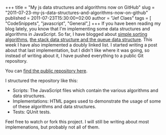 +++
title = "My js data structures and algorithms now on GitHub"
slug = "2011-07-23-my-js-data-structures-and-algorithms-now-on-github"
published = 2011-07-23T15:30:00+02:00
author = "Jef Claes"
tags = [ "CodeSnippets", "javascript", "General",]
+++
If you have been reading my blog lately, you know that I'm implementing
some data structures and algorithms in JavaScript. So far, I have
blogged about [simple sorting
algorithms](http://jclaes.blogspot.com/2011/07/simple-sorting-in-javascript.html),
[the stack data structure and the queue data
structure](http://jclaes.blogspot.com/2011/07/stacks-and-queues-in-javascript.html).
This week I have also implemented a doubly linked list. I started
writing a post about that last implementation, but I didn't like where
it was going, so instead of writing about it, I have pushed everything
to a public Git repository.  
  
You can [find the public repository
here](https://github.com/JefClaes/Data-structures-and-algorithms-in-JavaScript).  
  
I structured the repository like this:

-   Scripts: The JavaScript files which contain the various algorithms
    and data structures.
-   Implementations: HTML pages used to demonstrate the usage of some of
    these algorithms and data structures.
-   Tests: QUnit tests.

Feel free to watch or fork this project. I will still be writing about
most implemenations, but probably not all of them.
